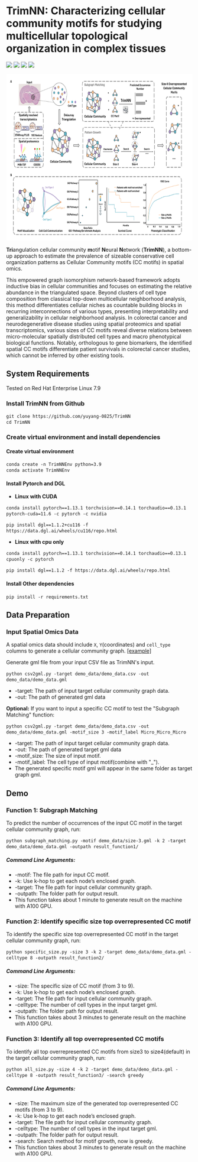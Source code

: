 # TrimNN: Characterizing cellular community motifs for studying multicellular topological organization in complex tissues

<img src="https://img.shields.io/badge/TrimNN-v0.0.1-blue"> <img src="https://img.shields.io/badge/Platform-Linux-blue"> <img src="https://img.shields.io/badge/Language-python3-blue"> <img src="https://img.shields.io/badge/License-MIT-blue">

<p align="center">
  <img height="450" width="800" src="https://github.com/yuyang-0825/TrimNN/blob/main/TrimNN.png"/>
</p>

**Tri**angulation cellular community **m**otif **N**eural **N**etwork (**TrimNN**), a bottom-up approach to estimate the prevalence of sizeable conservative cell organization patterns as Cellular Community motifs (CC motifs) in spatial omics.

This empowered graph isomorphism network-based framework adopts inductive bias in cellular communities and focuses on estimating the relative abundance in the triangulated space. Beyond clusters of cell type composition from classical top-down multicellular neighborhood analysis, this method differentiates cellular niches as countable building blocks in recurring interconnections of various types, presenting interpretability and generalizability in cellular neighborhood analysis. In colorectal cancer and neurodegenerative disease studies using spatial proteomics and spatial transcriptomics, various sizes of CC motifs reveal diverse relations between micro-molecular spatially distributed cell types and macro phenotypical biological functions. Notably, orthologous to gene biomarkers, the identified spatial CC motifs differentiate patient survivals in colorectal cancer studies, which cannot be inferred by other existing tools. 

## System Requirements
Tested on Red Hat Enterprise Linux 7.9

### Install TrimNN from Github
```
git clone https://github.com/yuyang-0825/TrimNN
cd TrimNN
```
### Create virtual environment and install dependencies

#### Create virtual environment
```
conda create -n TrimNNEnv python=3.9 
conda activate TrimNNEnv
```
#### Install Pytorch and DGL 
* **Linux with CUDA**
```
conda install pytorch==1.13.1 torchvision==0.14.1 torchaudio==0.13.1 pytorch-cuda=11.6 -c pytorch -c nvidia
```
```
pip install dgl==1.1.2+cu116 -f https://data.dgl.ai/wheels/cu116/repo.html
```
* **Linux with cpu only**
```
conda install pytorch==1.13.1 torchvision==0.14.1 torchaudio==0.13.1 cpuonly -c pytorch
```
```
pip install dgl==1.1.2 -f https://data.dgl.ai/wheels/repo.html
```
#### Install Other dependencies
```
pip install -r requirements.txt
```

## Data Preparation

### Input Spatial Omics Data
A spatial omics data should include ```X```, ```Y```(coordinates) and ```cell_type```  columns to generate a cellular community graph. [[example]](https://github.com/yuyang-0825/TrimNN/blob/main/demo_data/demo_data.csv)

Generate gml file from your input CSV file as TrimNN's input.
```
python csv2gml.py -target demo_data/demo_data.csv -out demo_data/demo_data.gml
```
* -target: The path of input target cellular community graph data.
* -out: The path of generated gml data

**Optional:** If you want to input a specific CC motif to test the "Subgraph Matching" function:
```
python csv2gml.py -target demo_data/demo_data.csv -out demo_data/demo_data.gml -motif_size 3 -motif_label Micro_Micro_Micro
```
* -target: The path of input target cellular community graph data.
* -out: The path of generated target gml data
* -motif_size: The size of input motif.
* -motif_label: The cell type of input motif(combine with "_").
* The generated specific motif gml will appear in the same folder as target graph gml.
 
## Demo
### Function 1: Subgraph Matching
To predict the number of occurrences of the input CC motif in the target cellular community graph, run:
```
python subgraph_matching.py -motif demo_data/size-3.gml -k 2 -target demo_data/demo_data.gml -outpath result_function1/
```
##### Command Line Arguments:
*	-motif: The file path for input CC motif.
*	-k: Use k-hop to get each node’s enclosed graph.
*	-target: The file path for input cellular community graph.
*	-outpath: The folder path for output result.
*	This function takes about 1 minute to generate result on the machine with A100 GPU.
  
### Function 2: Identify specific size top overrepresented CC motif
To identify the specific size top overrepresented CC motif in the target cellular community graph, run:
```
python specific_size.py -size 3 -k 2 -target demo_data/demo_data.gml -celltype 8 -outpath result_function2/
```
##### Command Line Arguments:
*	-size: The specific size of CC motif (from 3 to 9).
*	-k: Use k-hop to get each node’s enclosed graph.
*	-target: The file path for input cellular community graph.
*	-celltype: The number of cell types in the input target gml.
*	-outpath: The folder path for output result.
*	This function takes about 3 minutes to generate result on the machine with A100 GPU.

### Function 3: Identify all top overrepresented CC motifs
To identify all top overrepresented CC motifs from size3 to size4(default) in the target cellular community graph, run:
```
python all_size.py -size 4 -k 2 -target demo_data/demo_data.gml -celltype 8 -outpath result_function3/ -search greedy 
```
##### Command Line Arguments:
*	-size: The maximum size of the generated top overrepresented CC motifs (from 3 to 9).
*	-k: Use k-hop to get each node’s enclosed graph.
*	-target: The file path for input cellular community graph.
*	-celltype: The number of cell types in the input target gml.
*	-outpath: The folder path for output result.
*	-search: Search method for motif growth, now is greedy.
*	This function takes about 3 minutes to generate result on the machine with A100 GPU.

